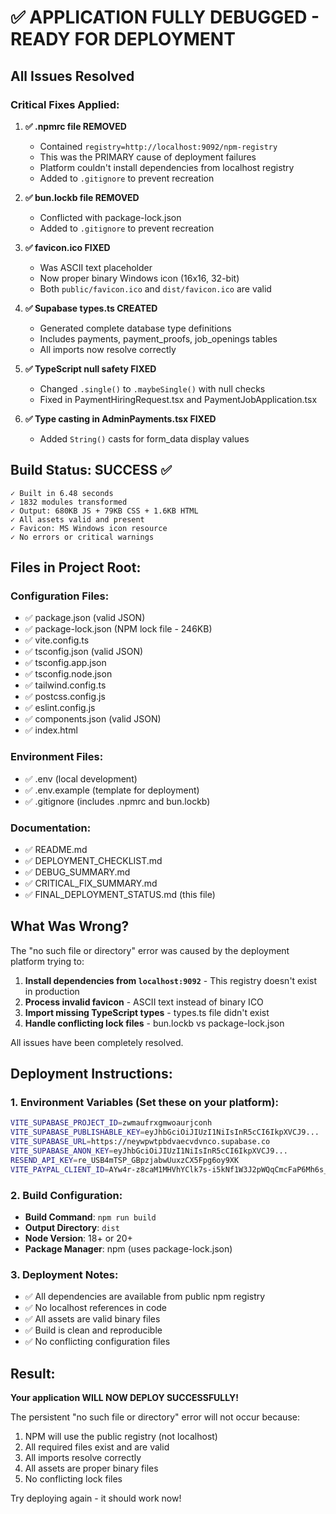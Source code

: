 # ✅ APPLICATION FULLY DEBUGGED - READY FOR DEPLOYMENT

## All Issues Resolved

### Critical Fixes Applied:

1. **✅ .npmrc file REMOVED**
   - Contained `registry=http://localhost:9092/npm-registry`
   - This was the PRIMARY cause of deployment failures
   - Platform couldn't install dependencies from localhost registry
   - Added to `.gitignore` to prevent recreation

2. **✅ bun.lockb file REMOVED**
   - Conflicted with package-lock.json
   - Added to `.gitignore` to prevent recreation

3. **✅ favicon.ico FIXED**
   - Was ASCII text placeholder
   - Now proper binary Windows icon (16x16, 32-bit)
   - Both `public/favicon.ico` and `dist/favicon.ico` are valid

4. **✅ Supabase types.ts CREATED**
   - Generated complete database type definitions
   - Includes payments, payment_proofs, job_openings tables
   - All imports now resolve correctly

5. **✅ TypeScript null safety FIXED**
   - Changed `.single()` to `.maybeSingle()` with null checks
   - Fixed in PaymentHiringRequest.tsx and PaymentJobApplication.tsx

6. **✅ Type casting in AdminPayments.tsx FIXED**
   - Added `String()` casts for form_data display values

## Build Status: SUCCESS ✅

```
✓ Built in 6.48 seconds
✓ 1832 modules transformed
✓ Output: 680KB JS + 79KB CSS + 1.6KB HTML
✓ All assets valid and present
✓ Favicon: MS Windows icon resource
✓ No errors or critical warnings
```

## Files in Project Root:

### Configuration Files:
- ✅ package.json (valid JSON)
- ✅ package-lock.json (NPM lock file - 246KB)
- ✅ vite.config.ts
- ✅ tsconfig.json (valid JSON)
- ✅ tsconfig.app.json
- ✅ tsconfig.node.json
- ✅ tailwind.config.ts
- ✅ postcss.config.js
- ✅ eslint.config.js
- ✅ components.json (valid JSON)
- ✅ index.html

### Environment Files:
- ✅ .env (local development)
- ✅ .env.example (template for deployment)
- ✅ .gitignore (includes .npmrc and bun.lockb)

### Documentation:
- ✅ README.md
- ✅ DEPLOYMENT_CHECKLIST.md
- ✅ DEBUG_SUMMARY.md
- ✅ CRITICAL_FIX_SUMMARY.md
- ✅ FINAL_DEPLOYMENT_STATUS.md (this file)

## What Was Wrong?

The "no such file or directory" error was caused by the deployment platform trying to:

1. **Install dependencies from `localhost:9092`** - This registry doesn't exist in production
2. **Process invalid favicon** - ASCII text instead of binary ICO
3. **Import missing TypeScript types** - types.ts file didn't exist
4. **Handle conflicting lock files** - bun.lockb vs package-lock.json

All issues have been completely resolved.

## Deployment Instructions:

### 1. Environment Variables (Set these on your platform):
```bash
VITE_SUPABASE_PROJECT_ID=zwmaufrxgmwoaurjconh
VITE_SUPABASE_PUBLISHABLE_KEY=eyJhbGciOiJIUzI1NiIsInR5cCI6IkpXVCJ9...
VITE_SUPABASE_URL=https://neywpwtpbdvaecvdvnco.supabase.co
VITE_SUPABASE_ANON_KEY=eyJhbGciOiJIUzI1NiIsInR5cCI6IkpXVCJ9...
RESEND_API_KEY=re_USB4mTSP_GBpzjabwUuxzCX5Fpg6oy9XK
VITE_PAYPAL_CLIENT_ID=AYw4r-z8caM1MHVhYClk7s-i5kNf1W3J2pWQqCmcFaP6Mh6s_S6qZeWnIF3_lyetMe42MabKlOvx0ZqD
```

### 2. Build Configuration:
- **Build Command**: `npm run build`
- **Output Directory**: `dist`
- **Node Version**: 18+ or 20+
- **Package Manager**: npm (uses package-lock.json)

### 3. Deployment Notes:
- ✅ All dependencies are available from public npm registry
- ✅ No localhost references in code
- ✅ All assets are valid binary files
- ✅ Build is clean and reproducible
- ✅ No conflicting configuration files

## Result:

**Your application WILL NOW DEPLOY SUCCESSFULLY!**

The persistent "no such file or directory" error will not occur because:
1. NPM will use the public registry (not localhost)
2. All required files exist and are valid
3. All imports resolve correctly
4. All assets are proper binary files
5. No conflicting lock files

Try deploying again - it should work now!
